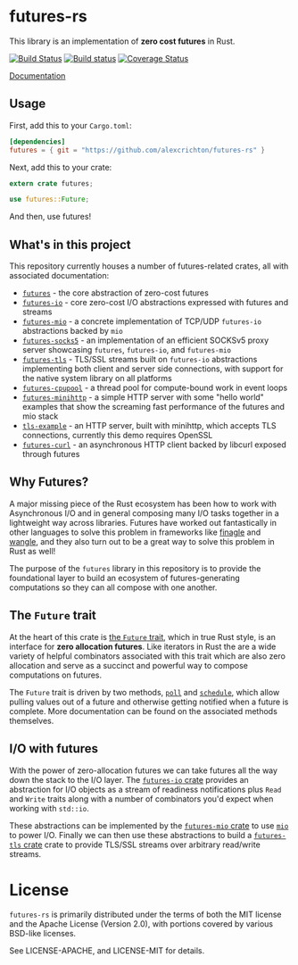 # futures-rs

This library is an implementation of **zero cost futures** in Rust.

[![Build Status](https://travis-ci.org/alexcrichton/futures-rs.svg?branch=master)](https://travis-ci.org/alexcrichton/futures-rs)
[![Build status](https://ci.appveyor.com/api/projects/status/yl5w3ittk4kggfsh?svg=true)](https://ci.appveyor.com/project/alexcrichton/futures-rs)
[![Coverage Status](https://coveralls.io/repos/github/alexcrichton/futures-rs/badge.svg?branch=master)](https://coveralls.io/github/alexcrichton/futures-rs?branch=master)

[Documentation](http://alexcrichton.com/futures-rs)

## Usage

First, add this to your `Cargo.toml`:

```toml
[dependencies]
futures = { git = "https://github.com/alexcrichton/futures-rs" }
```

Next, add this to your crate:

```rust
extern crate futures;

use futures::Future;
```

And then, use futures!

## What's in this project

This repository currently houses a number of futures-related crates, all with
associated documentation:

* [`futures`] - the core abstraction of zero-cost futures
* [`futures-io`] - core zero-cost I/O abstractions expressed with futures and
                   streams
* [`futures-mio`] - a concrete implementation of TCP/UDP `futures-io`
                    abstractions backed by `mio`
* [`futures-socks5`] - an implementation of an efficient SOCKSv5 proxy server
                       showcasing `futures`, `futures-io`, and `futures-mio`
* [`futures-tls`] - TLS/SSL streams built on `futures-io` abstractions
                    implementing both client and server side connections, with
                    support for the native system library on all platforms
* [`futures-cpupool`] - a thread pool for compute-bound work in event loops
* [`futures-minihttp`] - a simple HTTP server with some "hello world" examples
                         that show the screaming fast performance of the futures
                         and mio stack
* [`tls-example`] - an HTTP server, built with minihttp, which accepts TLS
                    connections, currently this demo requires OpenSSL
* [`futures-curl`] - an asynchronous HTTP client backed by libcurl exposed
                     through futures

[`futures`]: http://alexcrichton.com/futures-rs/futures
[`futures-io`]: http://alexcrichton.com/futures-rs/futures_io
[`futures-mio`]: http://alexcrichton.com/futures-rs/futures_mio
[`futures-tls`]: http://alexcrichton.com/futures-rs/futures_tls
[`futures-curl`]: http://alexcrichton.com/futures-rs/futures_curl
[`futures-cpupool`]: http://alexcrichton.com/futures-rs/futures_cpupool
[`futures-minihttp`]: https://github.com/alexcrichton/futures-rs/tree/master/futures-minihttp
[`futures-socks5`]: https://github.com/alexcrichton/futures-rs/blob/master/futures-socks5/src/main.rs
[`tls-example`]: https://github.com/alexcrichton/futures-rs/tree/master/futures-minihttp/tls-example

## Why Futures?

A major missing piece of the Rust ecosystem has been how to work with
Asynchronous I/O and in general composing many I/O tasks together in a
lightweight way across libraries. Futures have worked out fantastically in other
languages to solve this problem in frameworks like [finagle] and [wangle], and
they also turn out to be a great way to solve this problem in Rust as well!

[finagle]: https://twitter.github.io/finagle/
[wangle]: https://github.com/facebook/wangle

The purpose of the `futures` library in this repository is to provide the
foundational layer to build an ecosystem of futures-generating computations so
they can all compose with one another.

## The `Future` trait

At the heart of this crate is [the `Future` trait][Future], which in true Rust
style, is an interface for **zero allocation futures**. Like iterators in Rust
the are a wide variety of helpful combinators associated with this trait which
are also zero allocation and serve as a succinct and powerful way to compose
computations on futures.

[Future]: http://alexcrichton.com/futures-rs/futures/trait.Future.html

The `Future` trait is driven by two methods, [`poll`][poll] and
[`schedule`][schedule], which allow pulling values out of a future and otherwise
getting notified when a future is complete. More documentation can be found on
the associated methods themselves.

[poll]: http://alexcrichton.com/futures-rs/futures/trait.Future.html#tymethod.poll
[schedule]: http://alexcrichton.com/futures-rs/futures/trait.Future.html#tymethod.schedule

## I/O with futures

With the power of zero-allocation futures we can take futures all the way down
the stack to the I/O layer. The [`futures-io` crate][futures-io] provides an
abstraction for I/O objects as a stream of readiness notifications plus `Read`
and `Write` traits along with a number of combinators you'd expect when working
with `std::io`.

These abstractions can be implemented by the [`futures-mio` crate][futures-mio]
to use [`mio`][mio] to power I/O. Finally we can then use these abstractions to
build a [`futures-tls` crate][futures-tls] crate to provide TLS/SSL streams over
arbitrary read/write streams.

[futures-io]: http://alexcrichton.com/futures-rs/futures_io/index.html
[futures-mio]: http://alexcrichton.com/futures-rs/futures_mio/index.html
[futures-tls]: http://alexcrichton.com/futures-rs/futures_tls/index.html
[mio]: https://github.com/carllerche/mio

# License

`futures-rs` is primarily distributed under the terms of both the MIT license and
the Apache License (Version 2.0), with portions covered by various BSD-like
licenses.

See LICENSE-APACHE, and LICENSE-MIT for details.
